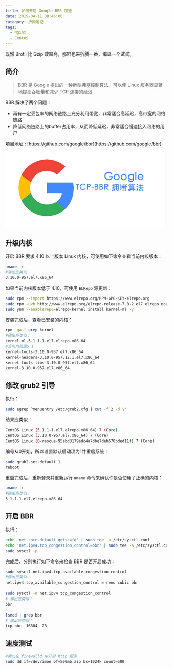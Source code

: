 ```yaml
---
title: 如何开启 Google BBR 加速
date: 2019-04-11 08:46:00
category: 折腾笔记
tags:
  - Nginx
  - CentOS
---
```


既然 Brotli 比 Gzip 效率高，那咱也来折腾一番，编译一个试试。

## 简介

> BBR 是 Google 提出的一种新型拥塞控制算法，可以使 Linux 服务器显著地提高吞吐量和减少 TCP 连接的延迟

BBR 解决了两个问题：

- 再有一定丢包率的网络链路上充分利用带宽，非常适合高延迟，高带宽的网络链路
- 降低网络链路上的buffer占用率，从而降低延迟，非常适合慢速接入网络的用户

项目地址 : [https://github.com/google/bbr](https://github.com/google/bbr)

![Google-BBR](/IMAGES/如何开启-Google-BBR-加速/Google-BBR.webp)

## 升级内核

开启 BBR 要求 4.10 以上版本 Linux 内核，可使用如下命令查看当前内核版本：

```bash
uname -r
#输出应类似
3.10.0-957.el7.x86_64
```

如果当前内核版本低于 4.10，可使用 `ELRepo` 源更新：

```bash
sudo rpm --import https://www.elrepo.org/RPM-GPG-KEY-elrepo.org
sudo rpm -Uvh http://www.elrepo.org/elrepo-release-7.0-2.el7.elrepo.noarch.rpm
sudo yum --enablerepo=elrepo-kernel install kernel-ml -y
```

安装完成后，查看已安装的内核：

```bash
rpm -qa | grep kernel
#输出应类似：
kernel-ml-5.1.1-1.el7.elrepo.x86_64
#当前内核是5.1
kernel-tools-3.10.0-957.el7.x86_64
kernel-headers-3.10.0-957.12.1.el7.x86_64
kernel-tools-libs-3.10.0-957.el7.x86_64
kernel-3.10.0-957.el7.x86_64
```

## 修改 grub2 引导

执行：

```bash
sudo egrep ^menuentry /etc/grub2.cfg | cut -f 2 -d \'
```

结果应类似：

```bash
CentOS Linux (5.1.1-1.el7.elrepo.x86_64) 7 (Core)
CentOS Linux (3.10.0-957.el7.x86_64) 7 (Core)
CentOS Linux (0-rescue-95abd3179adc4a7dbe7deb570bded11f) 7 (Core)
```

编号从0开始，所以设置默认启动项为1并重启系统：

```bash
sudo grub2-set-default 1
reboot
```

重启完成后，重新登录并重新运行 `uname` 命令来确认你是否使用了正确的内核：

```bash
uname -r
#输出应类似：
5.1.1-1.el7.elrepo.x86_64
```

## 开启 BBR

执行：

```bash
echo 'net.core.default_qdisc=fq' | sudo tee -a /etc/sysctl.conf
echo 'net.ipv4.tcp_congestion_control=bbr' | sudo tee -a /etc/sysctl.conf
sudo sysctl -p
```

完成后，分别执行如下命令来检查 BBR 是否开启成功：

```bash
sudo sysctl net.ipv4.tcp_available_congestion_control
#输出应类似:
net.ipv4.tcp_available_congestion_control = reno cubic bbr

sudo sysctl -n net.ipv4.tcp_congestion_control
# 输出应类似：
bbr

lsmod | grep bbr
# 输出应类似：
tcp_bbr  16384  28
```

## 速度测试

```bash
#需先在 firewalld 中开启 http 服务
sudo dd if=/dev/imoe of=500mb.zip bs=1024k count=500
```

